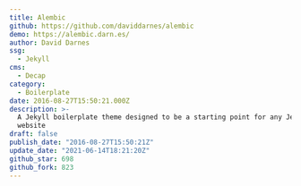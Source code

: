 ```yaml
---
title: Alembic
github: https://github.com/daviddarnes/alembic
demo: https://alembic.darn.es/
author: David Darnes
ssg:
  - Jekyll
cms:
  - Decap
category:
  - Boilerplate
date: 2016-08-27T15:50:21.000Z
description: >-
  A Jekyll boilerplate theme designed to be a starting point for any Jekyll
  website
draft: false
publish_date: "2016-08-27T15:50:21Z"
update_date: "2021-06-14T18:21:20Z"
github_star: 698
github_fork: 823
---
```

